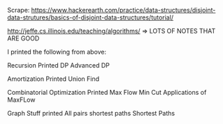 Scrape: https://www.hackerearth.com/practice/data-structures/disjoint-data-strutures/basics-of-disjoint-data-structures/tutorial/

http://jeffe.cs.illinois.edu/teaching/algorithms/ => LOTS OF NOTES THAT ARE GOOD

I printed the following from above:

Recursion Printed
DP
Advanced DP

Amortization Printed
Union Find


Combinatorial Optimization Printed
Max Flow Min Cut
Applications of MaxFLow

Graph Stuff printed
All pairs shortest paths
Shortest Paths
